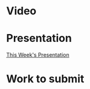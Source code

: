 
# Video

# Presentation
[This Week's Presentation](WebDev/2-Digital-Applications/_topics/_presentations/presentationWeek13.md)

# Work to submit